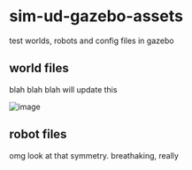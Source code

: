 # sim-ud-gazebo-assets
test worlds, robots and config files in gazebo

## world files
blah blah blah will update this

![image](https://user-images.githubusercontent.com/19736497/197076965-bd549f54-e23a-44b3-8762-7bef51528b34.png)

## robot files
omg look at that symmetry. breathaking, really
